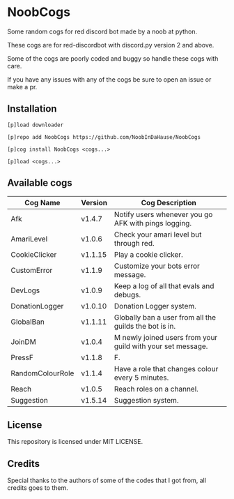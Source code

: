 # NoobCogs

Some random cogs for red discord bot made by a noob at python.

These cogs are for red-discordbot with discord.py version 2 and above.

Some of the cogs are poorly coded and buggy so handle these cogs with care.

If you have any issues with any of the cogs be sure to open an issue or make a pr.

## Installation

```
[p]load downloader

[p]repo add NoobCogs https://github.com/NoobInDaHause/NoobCogs

[p]cog install NoobCogs <cogs...>

[p]load <cogs...>
```

## Available cogs

| Cog Name         |  Version  | Cog Description                                             |
| ---------------- | --------- | ----------------------------------------------------------- |
| Afk              |  v1.4.7   | Notify users whenever you go AFK with pings logging.        |
| AmariLevel       |  v1.0.6   | Check your amari level but through red.                     |
| CookieClicker    |  v1.1.15  | Play a cookie clicker.                                      |
| CustomError      |  v1.1.9   | Customize your bots error message.                          |
| DevLogs          |  v1.0.9   | Keep a log of all that evals and debugs.                    |
| DonationLogger   |  v1.0.10  | Donation Logger system.                                     |
| GlobalBan        |  v1.1.11  | Globally ban a user from all the guilds the bot is in.      |
| JoinDM           |  v1.0.4   | M newly joined users from your guild with your set message. |
| PressF           |  v1.1.8   | F.                                                          |
| RandomColourRole |  v1.1.4   | Have a role that changes colour every 5 minutes.            |
| Reach            |  v1.0.5   | Reach roles on a channel.                                   |
| Suggestion       |  v1.5.14  | Suggestion system.                                          |

## License

This repository is licensed under MIT LICENSE.

## Credits

Special thanks to the authors of some of the codes that I got from, all credits goes to them.
